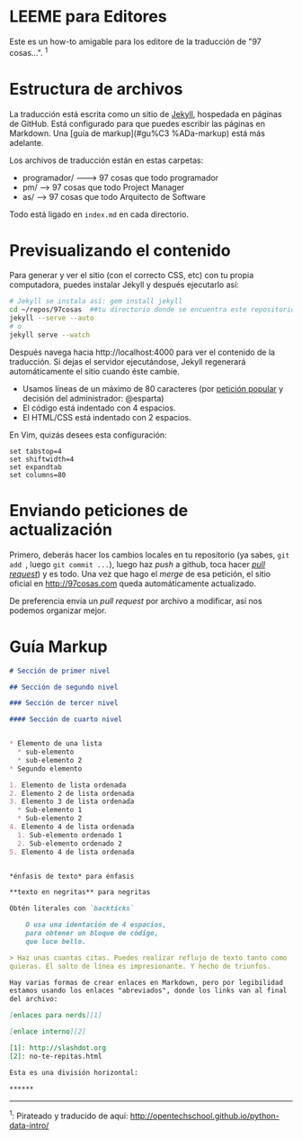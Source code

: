 # LEEME para Editores

Este es un how-to amigable para los editore de la traducción de
"97 cosas...". <sup>1</sup>


# Estructura de archivos

La traducción está escrita como un sitio de [Jekyll][1], hospedada en
páginas de GitHub. Está configurado para que puedes escribir las páginas
en Markdown. Una [guía de markup](#gu%C3 %ADa-markup) está más adelante.

Los archivos de traducción están en estas carpetas:

* programador/ ---> 97 cosas que todo programador
* pm/  --> 97 cosas que todo Project Manager
* as/  --> 97 cosas que todo Arquitecto de Software

Todo está ligado en `index.md` en cada directorio.


# Previsualizando el contenido

Para generar y ver el sitio (con el correcto CSS, etc) con tu propia
computadora, puedes instalar Jekyll y después ejecutarlo así:

```bash
# Jekyll se instala así: gem install jekyll
cd ~/repos/97cosas  ##tu directorio donde se encuentra este repositorio
jekyll --serve --auto
# o
jekyll serve --watch
```

Después navega hacia http://localhost:4000 para ver el contenido de la
traducción. Si dejas el servidor ejecutándose, Jekyll regenerará
automáticamente el sitio cuando éste cambie.

* Usamos líneas de un máximo de 80 caracteres (por [petición
popular][2] y decisión del administrador: @esparta)
* El código está indentado con 4 espacios.
* El HTML/CSS está indentado con 2 espacios.

En Vim, quizás desees esta configuración:

    set tabstop=4
    set shiftwidth=4
    set expandtab
    set columns=80

# Enviando peticiones de actualización

Primero, deberás hacer los cambios locales en tu repositorio (ya sabes,
`git add `, luego `git commit ...`), luego haz _push_ a github, toca
hacer [_pull request_][3]) y es todo. Una vez que hago el _merge_ de esa
petición, el sitio oficial en http://97cosas.com queda automáticamente
actualizado.

De preferencia envía un _pull request_ por archivo a modificar, así nos
podemos organizar mejor.

# Guía Markup

```markdown
# Sección de primer nivel

## Sección de segundo nivel

### Sección de tercer nivel

#### Sección de cuarto nivel


* Elemento de una lista
  * sub-elemento
  * sub-elemento 2
* Segundo elemento

1. Elemento de lista ordenada
2. Elemento 2 de lista ordenada
3. Elemento 3 de lista ordenada
  * Sub-elemento 1
  * Sub-elemento 2
4. Elemento 4 de lista ordenada
  1. Sub-elemento ordenado 1
  2. Sub-elemento ordenado 2
5. Elemento 4 de lista ordenada


*énfasis de texto* para énfasis

**texto en negritas** para negritas

Obtén literales con `backticks`

    O usa una identación de 4 espacios,
    para obtener un bloque de código,
    que luce bello.

> Haz unas cuantas citas. Puedes realizar reflujo de texto tanto como
quieras. El salto de línea es impresionante. Y hecho de triunfos.

Hay varias formas de crear enlaces en Markdown, pero por legibilidad
estamos usando los enlaces "abreviados", donde los links van al final
del archivo:

[enlaces para nerds][1]

[enlace interno][2]

[1]: http://slashdot.org
[2]: no-te-repitas.html

Esta es una división horizontal:

******
```
******
<sup>1</sup>: Pirateado y traducido de aquí: http://opentechschool.github.io/python-data-intro/


[1]: http://jekyllrb.com/
[2]: https://github.com/esparta/97cosas/issues/3
[3]: https://help.github.com/articles/using-pull-requests